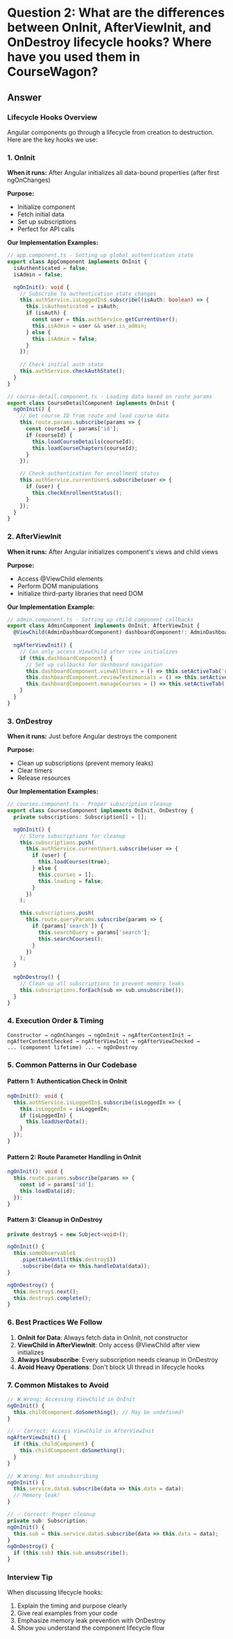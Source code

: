 # Question 2: What are the differences between OnInit, AfterViewInit, and OnDestroy lifecycle hooks? Where have you used them in CourseWagon?

## Answer

### Lifecycle Hooks Overview

Angular components go through a lifecycle from creation to destruction. Here are the key hooks we use:

### 1. OnInit

**When it runs:** After Angular initializes all data-bound properties (after first ngOnChanges)

**Purpose:** 
- Initialize component
- Fetch initial data
- Set up subscriptions
- Perfect for API calls

**Our Implementation Examples:**

```typescript
// app.component.ts - Setting up global authentication state
export class AppComponent implements OnInit {
  isAuthenticated = false;
  isAdmin = false;

  ngOnInit(): void {
    // Subscribe to authentication state changes
    this.authService.isLoggedIn$.subscribe((isAuth: boolean) => {
      this.isAuthenticated = isAuth;
      if (isAuth) {
        const user = this.authService.getCurrentUser();
        this.isAdmin = user && user.is_admin;
      } else {
        this.isAdmin = false;
      }
    });
    
    // Check initial auth state
    this.authService.checkAuthState();
  }
}
```

```typescript
// course-detail.component.ts - Loading data based on route params
export class CourseDetailComponent implements OnInit {
  ngOnInit() {
    // Get course ID from route and load course data
    this.route.params.subscribe(params => {
      const courseId = params['id'];
      if (courseId) {
        this.loadCourseDetails(courseId);
        this.loadCourseChapters(courseId);
      }
    });

    // Check authentication for enrollment status
    this.authService.currentUser$.subscribe(user => {
      if (user) {
        this.checkEnrollmentStatus();
      }
    });
  }
}
```

### 2. AfterViewInit

**When it runs:** After Angular initializes component's views and child views

**Purpose:**
- Access @ViewChild elements
- Perform DOM manipulations
- Initialize third-party libraries that need DOM

**Our Implementation Example:**

```typescript
// admin.component.ts - Setting up child component callbacks
export class AdminComponent implements OnInit, AfterViewInit {
  @ViewChild(AdminDashboardComponent) dashboardComponent!: AdminDashboardComponent;
  
  ngAfterViewInit() {
    // Can only access ViewChild after view initializes
    if (this.dashboardComponent) {
      // Set up callbacks for dashboard navigation
      this.dashboardComponent.viewAllUsers = () => this.setActiveTab('users');
      this.dashboardComponent.reviewTestimonials = () => this.setActiveTab('testimonials');
      this.dashboardComponent.manageCourses = () => this.setActiveTab('courses');
    }
  }
}
```

### 3. OnDestroy

**When it runs:** Just before Angular destroys the component

**Purpose:**
- Clean up subscriptions (prevent memory leaks)
- Clear timers
- Release resources

**Our Implementation Examples:**

```typescript
// courses.component.ts - Proper subscription cleanup
export class CoursesComponent implements OnInit, OnDestroy {
  private subscriptions: Subscription[] = [];

  ngOnInit() {
    // Store subscriptions for cleanup
    this.subscriptions.push(
      this.authService.currentUser$.subscribe(user => {
        if (user) {
          this.loadCourses(true);
        } else {
          this.courses = [];
          this.loading = false;
        }
      })
    );

    this.subscriptions.push(
      this.route.queryParams.subscribe(params => {
        if (params['search']) {
          this.searchQuery = params['search'];
          this.searchCourses();
        }
      })
    );
  }

  ngOnDestroy() {
    // Clean up all subscriptions to prevent memory leaks
    this.subscriptions.forEach(sub => sub.unsubscribe());
  }
}
```

### 4. Execution Order & Timing

```
Constructor → ngOnChanges → ngOnInit → ngAfterContentInit → 
ngAfterContentChecked → ngAfterViewInit → ngAfterViewChecked → 
... (component lifetime) ... → ngOnDestroy
```

### 5. Common Patterns in Our Codebase

#### Pattern 1: Authentication Check in OnInit
```typescript
ngOnInit(): void {
  this.authService.isLoggedIn$.subscribe(isLoggedIn => {
    this.isLoggedIn = isLoggedIn;
    if (isLoggedIn) {
      this.loadUserData();
    }
  });
}
```

#### Pattern 2: Route Parameter Handling in OnInit
```typescript
ngOnInit(): void {
  this.route.params.subscribe(params => {
    const id = params['id'];
    this.loadData(id);
  });
}
```

#### Pattern 3: Cleanup in OnDestroy
```typescript
private destroy$ = new Subject<void>();

ngOnInit() {
  this.someObservable$
    .pipe(takeUntil(this.destroy$))
    .subscribe(data => this.handleData(data));
}

ngOnDestroy() {
  this.destroy$.next();
  this.destroy$.complete();
}
```

### 6. Best Practices We Follow

1. **OnInit for Data**: Always fetch data in OnInit, not constructor
2. **ViewChild in AfterViewInit**: Only access @ViewChild after view initializes
3. **Always Unsubscribe**: Every subscription needs cleanup in OnDestroy
4. **Avoid Heavy Operations**: Don't block UI thread in lifecycle hooks

### 7. Common Mistakes to Avoid

```typescript
// ❌ Wrong: Accessing ViewChild in OnInit
ngOnInit() {
  this.childComponent.doSomething(); // May be undefined!
}

// ✅ Correct: Access ViewChild in AfterViewInit
ngAfterViewInit() {
  if (this.childComponent) {
    this.childComponent.doSomething();
  }
}

// ❌ Wrong: Not unsubscribing
ngOnInit() {
  this.service.data$.subscribe(data => this.data = data);
  // Memory leak!
}

// ✅ Correct: Proper cleanup
private sub: Subscription;
ngOnInit() {
  this.sub = this.service.data$.subscribe(data => this.data = data);
}
ngOnDestroy() {
  if (this.sub) this.sub.unsubscribe();
}
```

### Interview Tip

When discussing lifecycle hooks:
1. Explain the timing and purpose clearly
2. Give real examples from your code
3. Emphasize memory leak prevention with OnDestroy
4. Show you understand the component lifecycle flow